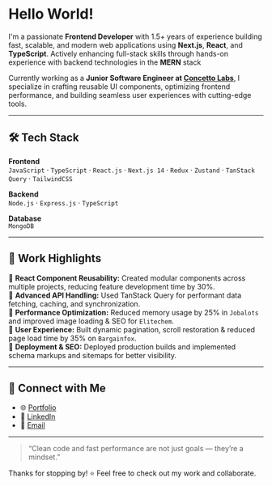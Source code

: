 # Hello World!

I'm a passionate **Frontend Developer** with 1.5+ years of experience building fast, scalable, and modern web applications using **Next.js**, **React**, and **TypeScript**. Actively enhancing full-stack skills through hands-on experience with backend technologies in the **MERN** stack

Currently working as a **Junior Software Engineer at [Concetto Labs](https://www.concettolabs.com/)**, I specialize in crafting reusable UI components, optimizing frontend performance, and building seamless user experiences with cutting-edge tools.

---

## 🛠 Tech Stack

**Frontend**  
`JavaScript` · `TypeScript` · `React.js` · `Next.js 14` · `Redux` · `Zustand` · `TanStack Query` · `TailwindCSS`

**Backend**  
`Node.js` · `Express.js` · `TypeScript`

**Database**  
`MongoDB`

---

## 💼 Work Highlights

🔹 **React Component Reusability:** Created modular components across multiple projects, reducing feature development time by 30%.  
🔹 **Advanced API Handling:** Used TanStack Query for performant data fetching, caching, and synchronization.  
🔹 **Performance Optimization:** Reduced memory usage by 25% in `Jobalots` and improved image loading & SEO for `Elitechem`.  
🔹 **User Experience:** Built dynamic pagination, scroll restoration & reduced page load time by 35% on `Bargainfox`.  
🔹 **Deployment & SEO:** Deployed production builds and implemented schema markups and sitemaps for better visibility.

--- 

## 🔗 Connect with Me

- 🌐 [Portfolio](https://jesal.vercel.app/)
- 💼 [LinkedIn](https://www.linkedin.com/in/jesalthakur984/)
- 📧 [Email](mailto:jesalthakur77984@gmail.com)

---

> “Clean code and fast performance are not just goals — they’re a mindset.”

Thanks for stopping by! ⭐ Feel free to check out my work and collaborate.
